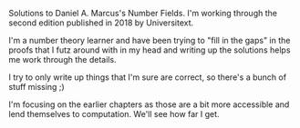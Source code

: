 Solutions to Daniel A. Marcus's Number Fields.  I'm working through the second edition published in 2018 by Universitext.

I'm a number theory learner and have been trying to "fill in the gaps" in the proofs that I futz around with in my head and writing up the solutions helps me work through the details.

I try to only write up things that I'm sure are correct, so there's a bunch of stuff missing ;)

I'm focusing on the earlier chapters as those are a bit more accessible and lend themselves to computation.  We'll see how far I get.
